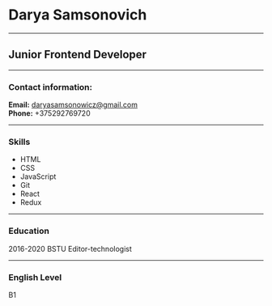 # Darya Samsonovich
***
## Junior Frontend Developer
***
### Contact information:
**Email:** daryasamsonowicz@gmail.com  
**Phone:** +375292769720  

***
### Skills 
- HTML
- CSS
- JavaScript
- Git
- React
- Redux

***
### Education
2016-2020 BSTU Editor-technologist

***
### English Level
B1

